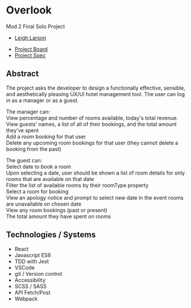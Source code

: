 # Overlook 
Mod 2 Final Solo Project

- [Leigh Larson](https://github.com/leighlars)
<!-- - [Repo](https://github.com/leighlars/overlook-solo) -->
- [Project Board](https://github.com/leighlars/overlook-solo/projects)
- [Project Spec](https://frontend.turing.io/projects/overlook.html)
<!-- - [Deployed Pages](https://leighlars.github.io/overlook-solo/) -->

## Abstract 

The project asks the developer to design a functionally effective, sensible, and aesthetically pleasing UX/UI hotel management tool. The user can log in as a manager or as a guest. 

The manager can: </br>
View percentage and number of rooms available, today's total revenue. </br>
View guests' names, a list of all of their bookings, and the total amount they’ve spent </br>
Add a room booking for that user </br>
Delete any upcoming room bookings for that user (they cannot delete a booking from the past)

The guest can:</br>
Select date to book a room </br>
Upon selecting a date, user should be shown a list of room details for only rooms that are available on that date </br>
Filter the list of available rooms by their roomType property </br>
Select a room for booking </br>
View an apology notice and prompt to select new date in the event rooms are unavailable on chosen date </br>
View any room bookings (past or present) </br>
The total amount they have spent on rooms </br>

## Technologies / Systems
- React 
- Javascript ES6
- TDD with Jest
- VSCode 
- git / Version control
- Accessibility 
- SCSS / SASS
- API Fetch/Post
- Webpack
